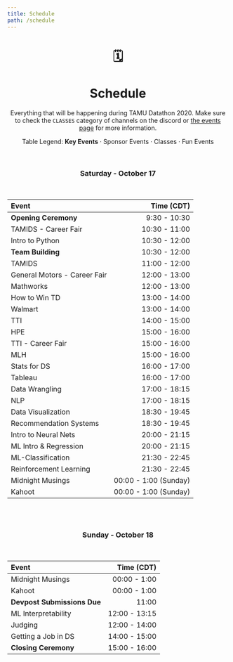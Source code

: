 ```yaml
---
title: Schedule
path: /schedule
---
```

<center>

# 🗓
# Schedule
Everything that will be happening during TAMU Datathon 2020. Make sure to check the `CLASSES` category of channels on the discord or [the events page](/events) for more information.

Table Legend:
**Key Events**  ·  <sponsor>Sponsor Events</sponsor>  ·  <course>Classes</course>  ·  <other>Fun Events</other>

<br>

### Saturday - October 17

</br>
<!-- | Sponsor Meetup                   | 20:30 - 9:00   | -->
<!-- | Mentor Meetup                    | 11:00 - 11:30 | -->
<!-- | Teacher Meetup                   | 12:15 - 12:45 | -->

| Event                            | Time (CDT)    |
|:-------------------------------- |--------------:|
| **Opening Ceremony**             | 9:30 - 10:30  |
| <sponsor>TAMIDS - Career Fair    | 10:30 - 11:00 |
| <course>Intro to Python          | 10:30 - 12:00 |
| **Team Building**                | 10:30 - 12:00 |
| <course>TAMIDS                   | 11:00 - 12:00 |
| <sponsor>General Motors - Career Fair| 12:00 - 13:00  |
| <sponsor>Mathworks               | 12:00 - 13:00   |
| <course>How to Win TD            | 13:00 - 14:00   |
| <sponsor>Walmart                 | 13:00 - 14:00   |
| <sponsor>TTI                     | 14:00 - 15:00   |
| <sponsor>HPE                     | 15:00 - 16:00   |
| <sponsor>TTI - Career Fair       | 15:00 - 16:00   |
| <sponsor>MLH                     | 15:00 - 16:00   |
| <course>Stats for DS             | 16:00 - 17:00   |
| <sponsor>Tableau                 | 16:00 - 17:00   |
| <course>Data Wrangling           | 17:00 - 18:15   |
| <course>NLP                      | 17:00 - 18:15   |
| <course>Data Visualization       | 18:30 - 19:45   |
| <course>Recommendation Systems   | 18:30 - 19:45   |
| <course>Intro to Neural Nets     | 20:00 - 21:15   |
| <course>ML Intro & Regression    | 20:00 - 21:15   |
| <course>ML-Classification        | 21:30 - 22:45   |
| <course>Reinforcement Learning   | 21:30 - 22:45   |
| <other>Midnight Musings          | 00:00 - 1:00 (Sunday)  |
| <other>Kahoot                    | 00:00 - 1:00 (Sunday)  |

<br><br>
### Sunday - October 18

</br>

<!-- | Judging Meetup           | 11:30 - 12:00 | -->

| Event                       | Time (CDT)    |
|:-------------------------   |--------------:|
| <other>Midnight Musings     | 00:00 - 1:00  |
| <other>Kahoot               | 00:00 - 1:00  |
| **Devpost Submissions Due** | 11:00         |
| <course>ML Interpretability | 12:00 - 13:15 |
| Judging                     | 12:00 - 14:00 |
| <course>Getting a Job in DS | 14:00 - 15:00 |
| **Closing Ceremony**        | 15:00 - 16:00 |

<br>

</center>
